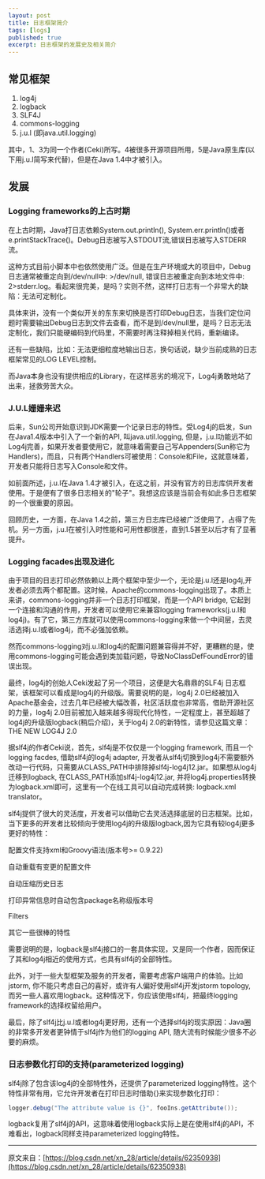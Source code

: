 ```yaml
---
layout: post
title: 日志框架简介
tags: [logs]
published: true
excerpt: 日志框架的发展史及相关简介
---
```


## 常见框架

1. log4j
1. logback
1. SLF4J
1. commons-logging
1. j.u.l (即java.util.logging)

其中，1、3为同一个作者(Ceki)所写。4被很多开源项目所用，5是Java原生库(以下用j.u.l简写来代替)，但是在Java 1.4中才被引入。

## 发展

### Logging frameworks的上古时期

在上古时期，Java打日志依赖System.out.println(), System.err.println()或者e.printStackTrace()。Debug日志被写入STDOUT流,错误日志被写入STDERR流。

这种方式目前小脚本中也依然使用广泛。但是在生产环境或大的项目中，Debug日志通常被重定向到/dev/null中: >/dev/null, 错误日志被重定向到本地文件中: 2>stderr.log。看起来很完美，是吗？实则不然，这样打日志有一个非常大的缺陷：无法可定制化。

具体来讲，没有一个类似开关的东东来切换是否打印Debug日志，当我们定位问题时需要输出Debug日志到文件去查看，而不是到/dev/null里，是吗？日志无法定制化，我们只能硬编码到代码里，不需要时再注释掉相关代码，重新编译。

还有一些缺陷，比如：无法更细粒度地输出日志，换句话说，缺少当前成熟的日志框架常见的LOG LEVEL控制。

而Java本身也没有提供相应的Library，在这样恶劣的境况下，Log4j勇敢地站了出来，拯救劳苦大众。

### J.U.L姗姗来迟

后来，Sun公司开始意识到JDK需要一个记录日志的特性。受Log4j的启发，Sun在Java1.4版本中引入了一个新的API, 叫java.util.logging, 但是，j.u.l功能远不如Log4j完善，如果开发者要使用它，就意味着需要自己写Appenders(Sun称它为Handlers)，而且，只有两个Handlers可被使用：Console和File，这就意味着，开发者只能将日志写入Console和文件。

如前面所述，j.u.l在Java 1.4才被引入，在这之前，并没有官方的日志库供开发者使用。于是便有了很多日志相关的"轮子"。我想这应该是当前会有如此多日志框架的一个很重要的原因。

回顾历史，一方面，在Java 1.4之前，第三方日志库已经被广泛使用了，占得了先机。另一方面，j.u.l在被引入时性能和可用性都很差，直到1.5甚至以后才有了显著提升。

### Logging facades出现及进化

由于项目的日志打印必然依赖以上两个框架中至少一个，无论是j.u.l还是log4j,开发者必须去两个都配置。这时候，Apache的commons-logging出现了。本质上来讲，commons-logging并非一个日志打印框架，而是一个API bridge, 它起到一个连接和沟通的作用，开发者可以使用它来兼容logging frameworks(j.u.l和log4j)。有了它，第三方库就可以使用commons-logging来做一个中间层，去灵活选择j.u.l或者log4j，而不必强加依赖。

然而commons-logging对j.u.l和log4j的配置问题兼容得并不好，更糟糕的是，使用commons-logging可能会遇到类加载问题，导致NoClassDefFoundError的错误出现。

最终，log4j的创始人Ceki发起了另一个项目，这便是大名鼎鼎的SLF4j 日志框架，该框架可以看成是log4j的升级版。需要说明的是，log4j 2.0已经被加入Apache基金会，过去几年已经被大幅改善，社区活跃度也非常高，借助开源社区的力量，log4j 2.0目前被加入越来越多得现代化特性，一定程度上，甚至超越了log4j的升级版logback(稍后介绍)，关于log4j 2.0的新特性，请参见这篇文章：THE NEW LOG4J 2.0

据slf4j的作者Ceki说，首先，slf4j是不仅仅是一个logging framework, 而且一个logging facdes, 借助slf4j的log4j adapter, 开发者从slf4j切换到log4j不需要额外改动一行代码，只需要从CLASS_PATH中排除掉slf4j-log4j12.jar。如果想从log4j迁移到logback, 在CLASS_PATH添加slf4j-log4j12.jar, 并将log4j.properties转换为logback.xml即可，这里有一个在线工具可以自动完成转换: logback.xml translator。

slf4j提供了很大的灵活度，开发者可以借助它去灵活选择底层的日志框架。比如，当下更多的开发者比较倾向于使用log4j的升级版logback,因为它具有较log4j更多更好的特性：

配置文件支持xml和Groovy语法(版本号>= 0.9.22)

自动重载有变更的配置文件

自动压缩历史日志

打印异常信息时自动包含package名称级版本号

Filters

其它一些很棒的特性

需要说明的是，logback是slf4j接口的一套具体实现，又是同一个作者，因而保证了其和log4j相近的使用方式，也具有slf4j的全部特性。

此外，对于一些大型框架及服务的开发者，需要考虑客户端用户的体验。比如jstorm, 你不能只考虑自己的喜好，或许有人偏好使用slf4j开发jstorm topology, 而另一些人喜欢用logback。这种情况下，你应该使用slf4j，把最终logging framework的选择权留给用户。

最后，除了slf4j比j.u.l或者log4j更好用，还有一个选择slf4j的现实原因：Java圈的非常多开发者更钟情于slf4j作为他们的logging API, 随大流有时候能少很多不必要的麻烦。

### 日志参数化打印的支持(parameterized logging)

slf4j除了包含该log4j的全部特性外，还提供了parameterized logging特性。这个特性非常有用，它允许开发者在打印日志时借助{}来实现参数化打印：

``` java
logger.debug("The attribute value is {}", fooIns.getAttribute());
```

logback复用了slf4j的API，这意味着使用logback实际上是在使用slf4j的API，不难看出，logback同样支持parameterized logging特性。

---
原文来自：[https://blog.csdn.net/xn_28/article/details/62350938](https://blog.csdn.net/xn_28/article/details/62350938)
